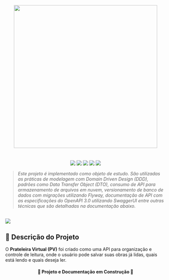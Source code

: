 <p align="center">
  <img width="450px" src="https://user-images.githubusercontent.com/13790608/215233964-fb5a6dc0-645b-4eff-b83c-cfa91e77eeb2.png">
</p>
<h1></h1>
<p align="center">
  <img src="https://img.shields.io/static/v1?style=for-the-badge&label=Spring Boot&message=3.1.1&color=6DB33F&logo=springboot"/>
  <img src="https://img.shields.io/static/v1?style=for-the-badge&label=JDK&message=17.0.4.1&color=FFFFFF&logo=openjdk"/>
  <img src="https://img.shields.io/static/v1?style=for-the-badge&label=MySQL&message=8.0.30&color=4479A1&logo=mysql&logoColor=FFFFFF"/>
  <img src="https://img.shields.io/static/v1?style=for-the-badge&label=JUnit&message=5.9.2&color=25A162&logo=junit5"/>
  <img src="https://img.shields.io/static/v1?style=for-the-badge&label=Flyway&message=9.5.1&color=CC0200&logo=flyway"/>
</p>

>*Este projeto é implementado como objeto de estudo. São utilizadas as práticas de modelagem com Domain Driven Design (DDD), padrões como Data Transfer Object (DTO), consumo de API para armazenamento de arquivos em nuvem, versionamento de banco de dados com migrações utilizando Flyway, documentação de API com as especificações do OpenAPI 3.0 utilizando SwaggerUI entre outras técnicas que são detalhadas na documentação abaixo.*

<br/>
<img src="https://img.shields.io/static/v1?style=for-the-badge&label=Status do Projeto&message=Em desenvolvimento&color=FFF000&logo=cachet"/>

## 📝 Descrição do Projeto

O **Prateleira Virtual (PV)** foi criado como uma API para organização e controle de leitura, onde o usuário pode salvar suas obras já lidas, quais está lendo e quais deseja ler.

<h4 align="center">
  🚧 Projeto e Documentação em Construção 🚧
</h4>
